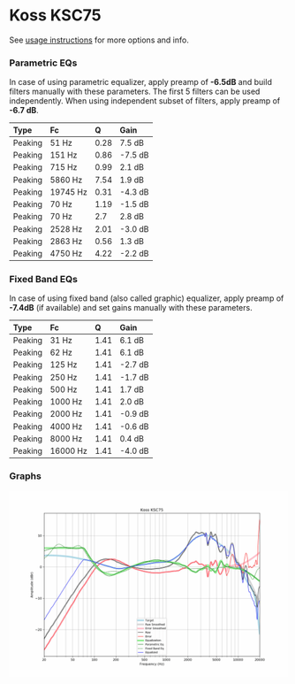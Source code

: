 # Koss KSC75
See [usage instructions](https://github.com/jaakkopasanen/AutoEq#usage) for more options and info.

### Parametric EQs
In case of using parametric equalizer, apply preamp of **-6.5dB** and build filters manually
with these parameters. The first 5 filters can be used independently.
When using independent subset of filters, apply preamp of **-6.7 dB**.

| Type    | Fc       |    Q | Gain    |
|:--------|:---------|:-----|:--------|
| Peaking | 51 Hz    | 0.28 | 7.5 dB  |
| Peaking | 151 Hz   | 0.86 | -7.5 dB |
| Peaking | 715 Hz   | 0.99 | 2.1 dB  |
| Peaking | 5860 Hz  | 7.54 | 1.9 dB  |
| Peaking | 19745 Hz | 0.31 | -4.3 dB |
| Peaking | 70 Hz    | 1.19 | -1.5 dB |
| Peaking | 70 Hz    | 2.7  | 2.8 dB  |
| Peaking | 2528 Hz  | 2.01 | -3.0 dB |
| Peaking | 2863 Hz  | 0.56 | 1.3 dB  |
| Peaking | 4750 Hz  | 4.22 | -2.2 dB |

### Fixed Band EQs
In case of using fixed band (also called graphic) equalizer, apply preamp of **-7.4dB**
(if available) and set gains manually with these parameters.

| Type    | Fc       |    Q | Gain    |
|:--------|:---------|:-----|:--------|
| Peaking | 31 Hz    | 1.41 | 6.1 dB  |
| Peaking | 62 Hz    | 1.41 | 6.1 dB  |
| Peaking | 125 Hz   | 1.41 | -2.7 dB |
| Peaking | 250 Hz   | 1.41 | -1.7 dB |
| Peaking | 500 Hz   | 1.41 | 1.7 dB  |
| Peaking | 1000 Hz  | 1.41 | 2.0 dB  |
| Peaking | 2000 Hz  | 1.41 | -0.9 dB |
| Peaking | 4000 Hz  | 1.41 | -0.6 dB |
| Peaking | 8000 Hz  | 1.41 | 0.4 dB  |
| Peaking | 16000 Hz | 1.41 | -4.0 dB |

### Graphs
![](./Koss%20KSC75.png)